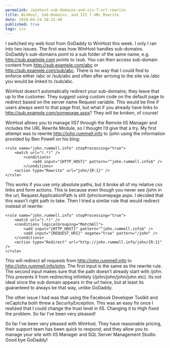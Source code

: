 ```yaml
---
permalink: /winhost-sub-domains-and-iis-7-url-rewrite
title: WinHost, Sub-Domains, and IIS 7 URL Rewrite
date: 2010-04-24 18:31:40
published: true
tags: iis
---
```


I switched my web host from GoDaddy to WinHost this week. I only I ran into two issues. The first was how WinHost handles sub-domains. GoDaddy’s sub-domains point to a sub folder of the same name, e.g. http://sub.example.com points to \sub. You can then access sub-domain content from http://sub.example.com/abc or http://sub.example.com/sub/abc. There is no way that I could find to enforce either /abc or /sub/abc and often after arriving to the site via /abc you would be linked to /sub/abc.

WinHost doesn’t automatically redirect your sub-domains; they leave that up to the customer. They suggest using custom code on the default page to redirect based on the server name Request variable. This would be fine if users always went to that page first, but what if you already have links to http://sub.example.com/somepage.aspx? They will be broken, of course!

WinHost allows you to manage IIS7 through the Remote IIS Manager and includes the URL Rewrite Module, so I thought I’d give that a try. My first attempt was to rewrite http://john.rummell.info to /john using the information provided by Ben Powell on his blog:

    <rule name="john.rummell.info" stopProcessing="true">
        <match url="(.*)" />
            <conditions>
                <add input="{HTTP_HOST}" pattern="^john.rummell.info$" />
            </conditions>
        <action type="Rewrite" url="john/{R:1}" />
    </rule>

This works if you use only absolute paths, but it broke all of my relative css links and form actions. This is because even though you never see /john in the url, Request.ApplicationPath is still /john/somepage.aspx. I decided that this wasn’t right path to take. Then I tried a similar rule that would redirect instead of rewrite:

    <rule name="john.rummell.info" stopProcessing="true">
        <match url="(.*)" />
        <conditions logicalGrouping="MatchAll">
            <add input="{HTTP_HOST}" pattern="^john.rummell.info$" />
            <add input="{REQUEST_URI}" negate="true" pattern="/john" />
        </conditions>
        <action type="Redirect" url="http://john.rummell.info/john/{R:1}" />
    </rule>

This will redirect all requests from http://john.rummell.info to http://john.rummell.info/john. The first input is the same as the rewrite rule. The second input makes sure that the path doesn’t already start with /john. This prevents it from redirecting infinitely (/john/john/john/john etc). Its not ideal since the sub domain appears in the url twice, but at least its guaranteed to always be that way, unlike GoDaddy.

The other issue I had was that using the Facebook Developer Toolkit and reCaptcha both threw a SecurityException. This was an easy fix once I realized that I could change the trust level in IIS. Changing it to High fixed the problem. So far I’ve been very pleased!

So far I’ve been very pleased with WinHost. They have reasonable pricing, their support team has been quick to respond, and they allow you to manage your site with IIS Manager and SQL Server Management Studio. Good bye GoDaddy!